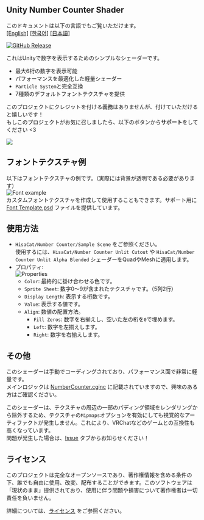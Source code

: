 ## Unity Number Counter Shader

このドキュメントは以下の言語でもご覧いただけます。  
[[English]](./README.md) [[한국어]](./README.ko.md) [[日本語]](README.ja.md)

[![GitHub Release][shields-release]][github-release]

[shields-release]: https://img.shields.io/github/v/release/hisacat/Unity-NumberCounterShader
[github-release]: https://github.com/hisacat/Unity-NumberCounterShader/releases/latest

これはUnityで数字を表示するためのシンプルなシェーダーです。

- 最大6桁の数字を表示可能
- パフォーマンスを最適化した軽量シェーダー
- `Particle System`と完全互換
- 7種類のデフォルトフォントテクスチャを提供

このプロジェクトにクレジットを付ける義務はありませんが、付けていただけると嬉しいです！  
もしこのプロジェクトがお気に召しましたら、以下のボタンから**サポート**をしてください <3

<a href="https://www.buymeacoffee.com/HisaCat"><img src="https://img.buymeacoffee.com/button-api/?text=Buy me Milk&emoji=🥛&slug=HisaCat&button_colour=bd5fff&font_colour=ffffff&font_family=Bree&outline_colour=000000&coffee_colour=ffffff" /></a>

## フォントテクスチャ例

以下はフォントテクスチャの例です。（実際には背景が透明である必要があります）  
![Font example](./Images/Font.png)  
カスタムフォントテクスチャを作成して使用することもできます。サポート用に [Font Template.psd](./Assets/HisaCat/NumberCounter/FontTemplate.psd) ファイルを提供しています。

## 使用方法

- `HisaCat/Number Counter/Sample Scene` をご参照ください。  
  使用するには、`HisaCat/Number Counter Unlit Cutout` や `HisaCat/Number Counter Unlit Alpha Blended` シェーダーをQuadやMeshに適用します。
- プロパティ:  
  ![Properties](./Images/Inspector-Properties.png)
  - `Color`: 最終的に掛け合わせる色です。
  - `Sprite Sheet`: 数字0〜9が含まれたテクスチャです。（5列2行）
  - `Display Length`: 表示する桁数です。
  - `Value`: 表示する値です。
  - `Align`: 数値の配置方法。
    - `Fill Zeros`: 数字を右揃えし、空いた左の桁を`0`で埋めます。
    - `Left`: 数字を左揃えします。
    - `Right`: 数字を右揃えします。

## その他

このシェーダーは手動でコーディングされており、パフォーマンス面で非常に軽量です。  
メインロジックは [NumberCounter.cginc](./Assets/HisaCat/NumberCounter/Shaders/NumberCounter.cginc) に記載されていますので、興味のある方はご確認ください。

このシェーダーは、テクスチャの周辺の一部のパディング領域をレンダリングから除外するため、テクスチャの`Mipmaps`オプションを有効にしても視覚的なアーティファクトが発生しません。これにより、VRChatなどのゲームとの互換性も高くなっています。  
問題が発生した場合は、[Issue](https://github.com/hisacat/Unity-NumberCounterShader/issues) タブからお知らせください！

## ライセンス

このプロジェクトは完全なオープンソースであり、著作権情報を含める条件の下、誰でも自由に使用、改変、配布することができます。このソフトウェアは「現状のまま」提供されており、使用に伴う問題や損害について著作権者は一切責任を負いません。

詳細については、[ライセンス](./LICENSE) をご参照ください。
